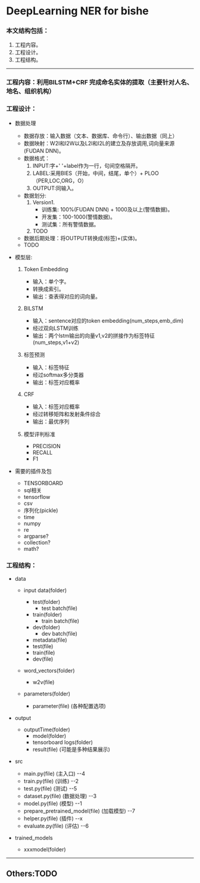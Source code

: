 # DeepLearning NER for bishe

### 本文结构包括：
1. 工程内容。
2. 工程设计。
3. 工程结构。  

* * *

### 工程内容：利用BILSTM+CRF 完成命名实体的提取（主要针对人名、地名、组织机构）

### 工程设计：
* 数据处理
   * 数据存放：输入数据（文本、数据库、命令行）、输出数据（同上）
   * 数据映射：W2I和I2W以及L2I和I2L的建立及存放调用,词向量来源(FUDAN DNN)。
   * 数据格式：
      1. INPUT:字+' '+label作为一行，句间空格隔开。
      2. LABEL:采用BIES（开始，中间，结尾，单个）+ PLOO（PER,LOC,ORG，O）
      3. OUTPUT:同输入。
   * 数据划分:
      1. Version1.
         + 训练集: 100%(FUDAN DNN) + 1000及以上(警情数据)。
         + 开发集：100-1000(警情数据)。
         + 测试集：所有警情数据。
      2. TODO
   * 数据后期处理：将OUTPUT转换成(标签)+(实体)。
   * TODO
   
* 模型层:
   1. Token Embedding
      * 输入：单个字。
      * 转换成索引。
      * 输出：查表得对应的词向量。
      
   2. BILSTM
      * 输入：sentence对应的token embedding(num_steps,emb_dim)
      * 经过双向LSTM训练
      * 输出：两个lstm输出的向量v1,v2的拼接作为标签特征(num_steps,v1+v2)
      
   3. 标签预测
      * 输入：标签特征
      * 经过softmax多分类器
      * 输出：标签对应概率
      
   3. CRF
      * 输入：标签对应概率
      * 经过转移矩阵和发射条件综合
      * 输出：最优序列
   
   4. 模型评判标准
      * PRECISION
      * RECALL
      * F1
            
* 需要的插件及包
   + TENSORBOARD
   + sql相关
   + tensorflow
   + csv
   + 序列化(pickle)
   + time
   + numpy
   + re
   + argparse?
   + collection?
   + math?

### 工程结构：
* data
   + input data(folder)
      - test(folder)
         + test batch(file)
      - train(folder)
         + train batch(file)
      - dev(folder)
         + dev batch(file)
      - metadata(file)
      - test(file)
      - train(file)
      - dev(file)
      
   + word_vectors(folder)
      + w2v(file)
      
   + parameters(folder)
      - parameter(file) (各种配置选项)
* output
   + outputTime(folder)
      - model(folder)
      - tensorboard logs(folder)
      - result(file) (可能是多种结果展示)

* src
   + main.py(file) (主入口) --4
   + train.py(file) (训练) --2
   + test.py(file) (测试) --5
   + dataset.py(file) (数据处理) --3
   + model.py(file) (模型)    --1
   + prepare_pretrained_model(file) (加载模型) --7
   + helper.py(file) (插件) --x
   + evaluate.py(file) (评估) --6

* trained_models
   + xxxmodel(folder)
   
---

## Others:TODO
